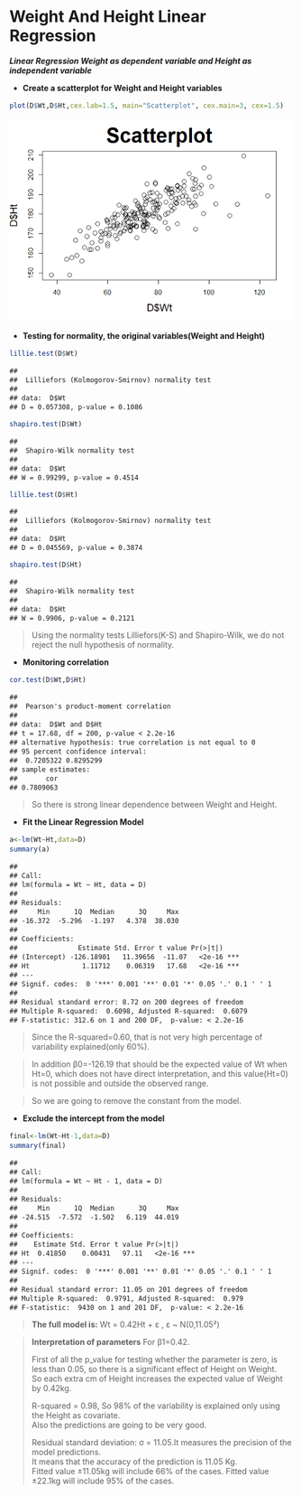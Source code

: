 Weight And Height Linear Regression
================

***Linear Regression Weight as dependent variable and Height as
independent variable***

- **Create a scatterplot for Weight and Height variables**

``` r
plot(D$Wt,D$Ht,cex.lab=1.5, main="Scatterplot", cex.main=3, cex=1.5)
```

![](WeightHeightLinearRegression_files/figure-gfm/unnamed-chunk-3-1.png)<!-- -->

- **Testing for normality, the original variables(Weight and Height)**

``` r
lillie.test(D$Wt)
```

    ## 
    ##  Lilliefors (Kolmogorov-Smirnov) normality test
    ## 
    ## data:  D$Wt
    ## D = 0.057308, p-value = 0.1086

``` r
shapiro.test(D$Wt)
```

    ## 
    ##  Shapiro-Wilk normality test
    ## 
    ## data:  D$Wt
    ## W = 0.99299, p-value = 0.4514

``` r
lillie.test(D$Ht)
```

    ## 
    ##  Lilliefors (Kolmogorov-Smirnov) normality test
    ## 
    ## data:  D$Ht
    ## D = 0.045569, p-value = 0.3874

``` r
shapiro.test(D$Ht)
```

    ## 
    ##  Shapiro-Wilk normality test
    ## 
    ## data:  D$Ht
    ## W = 0.9906, p-value = 0.2121

> Using the normality tests Lilliefors(K-S) and Shapiro-Wilk, we do not
> reject the null hypothesis of normality.

- **Monitoring correlation**

``` r
cor.test(D$Wt,D$Ht)
```

    ## 
    ##  Pearson's product-moment correlation
    ## 
    ## data:  D$Wt and D$Ht
    ## t = 17.68, df = 200, p-value < 2.2e-16
    ## alternative hypothesis: true correlation is not equal to 0
    ## 95 percent confidence interval:
    ##  0.7205322 0.8295299
    ## sample estimates:
    ##       cor 
    ## 0.7809063

> So there is strong linear dependence between Weight and Height.

- **Fit the Linear Regression Model**

``` r
a<-lm(Wt~Ht,data=D)
summary(a)
```

    ## 
    ## Call:
    ## lm(formula = Wt ~ Ht, data = D)
    ## 
    ## Residuals:
    ##     Min      1Q  Median      3Q     Max 
    ## -16.372  -5.296  -1.197   4.378  38.030 
    ## 
    ## Coefficients:
    ##               Estimate Std. Error t value Pr(>|t|)    
    ## (Intercept) -126.18901   11.39656  -11.07   <2e-16 ***
    ## Ht             1.11712    0.06319   17.68   <2e-16 ***
    ## ---
    ## Signif. codes:  0 '***' 0.001 '**' 0.01 '*' 0.05 '.' 0.1 ' ' 1
    ## 
    ## Residual standard error: 8.72 on 200 degrees of freedom
    ## Multiple R-squared:  0.6098, Adjusted R-squared:  0.6079 
    ## F-statistic: 312.6 on 1 and 200 DF,  p-value: < 2.2e-16

> Since the R-squared=0.60, that is not very high percentage of
> variability explained(only 60%).

> In addition β0=-126.19 that should be the expected value of Wt when
> Ht=0, which does not have direct interpretation, and this value(Ht=0)
> is not possible and outside the observed range.

> So we are going to remove the constant from the model.

- **Exclude the intercept from the model**

``` r
final<-lm(Wt~Ht-1,data=D)
summary(final)
```

    ## 
    ## Call:
    ## lm(formula = Wt ~ Ht - 1, data = D)
    ## 
    ## Residuals:
    ##     Min      1Q  Median      3Q     Max 
    ## -24.515  -7.572  -1.502   6.119  44.019 
    ## 
    ## Coefficients:
    ##    Estimate Std. Error t value Pr(>|t|)    
    ## Ht  0.41850    0.00431   97.11   <2e-16 ***
    ## ---
    ## Signif. codes:  0 '***' 0.001 '**' 0.01 '*' 0.05 '.' 0.1 ' ' 1
    ## 
    ## Residual standard error: 11.05 on 201 degrees of freedom
    ## Multiple R-squared:  0.9791, Adjusted R-squared:  0.979 
    ## F-statistic:  9430 on 1 and 201 DF,  p-value: < 2.2e-16

> **The full model is:** Wt = 0.42Ht + ε , ε ~ N(0,11.05²)

> **Interpretation of parameters** For β1=0.42.
>
> First of all the p_value for testing whether the parameter is zero, is
> less than 0.05, so there is a significant effect of Height on
> Weight.  
> So each extra cm of Height increases the expected value of Weight by
> 0.42kg.
>
> R-squared = 0.98, So 98% of the variability is explained only using
> the Height as covariate.  
> Also the predictions are going to be very good.
>
> Residual standard deviation: σ = 11.05.It measures the precision of
> the model predictions.  
> It means that the accuracy of the prediction is 11.05 Kg.  
> Fitted value ±11.05kg will include 66% of the cases. Fitted value
> ±22.1kg will include 95% of the cases.
